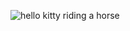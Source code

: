 ![hello kitty riding a horse](https://www.google.com/search?q=hello+kitty&rlz=1C9BKJA_enUS791US791&hl=en-US&prmd=ivsn&source=lnms&tbm=isch&sa=X&ved=0ahUKEwj45M604NvaAhWs8YMKHeKmBOIQ_AUIESgB&biw=1024&bih=653#imgrc=w-QQMaoacuMKLM:)

